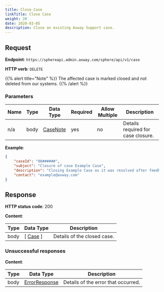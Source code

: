 ```yaml
---
title: Close Case
linkTitle: Close Case
weight: 20
date: 2020-03-05
description: Close an existing Axway Support case.
---
```


## Request

**Endpoint**: `https://sphereapi.admin.axway.com/sphere/api/v1/case`

**HTTP verb**: `DELETE`

{{% alert title="Note" %}}
The affected case is marked closed and not deleted from our systems.
{{% /alert %}}

### Parameters

| Name | Type | Data Type                                         | Required | Allow Multiple | Description |
| -----|------|---------------------------------------------------|----------|----------------|-------------|
| n/a  | body | [CaseNote](/docs/shared_services/supportapi/formats/close_case_req/#casenote) |      yes |             no | Details required for case closure. |

**Example**:

```json
{
    "caseId": "00######",
    "subject": "Closure of case Example Case",
    "description": "Closing Example Case as it was resolved after feedback from Axway RnD.",
    "contact": "example@axway.com"
}
```

## Response

**HTTP status code**: 200

**Content**:

| Type | Data Type                                     | Description |
|------|-----------------------------------------------|-------------|
| body | [ [Case](/docs/shared_services/supportapi/formats/close_case_res/#case) ] | Details of the closed case. |

### Unsuccessful responses

**Content**:

| Type | Data Type                                     | Description |
|------|-----------------------------------------------|-------------|
| body | [ErrorResponse](/docs/shared_services/supportapi/formats/error_response) | Details of the error that occurred. |
